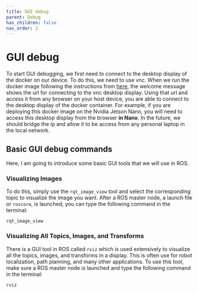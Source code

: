 ```yaml
---
title: GUI debug
parent: Debug
has_children: false
nav_order: 2
---
```


# GUI debug
To start GUI debugging, we first need to connect to the desktop display of the docker on our device. To do this, we need to use vnc. When we run the docker image following the instructions from [here](http://gados-doc.gadgethi.com.tw/03-Quick-start.html), the welcome message shows the url for connecting to the vnc desktop display. Using that url and access it from any browser on your host device, you are able to connect to the desktop display of the docker container. For example, if you are deploying this docker image on the Nvidia Jetson Nano, you will need to access this desktop display from the browser **in Nano**. In the future, we should bridge the ip and allow it to be access from any personal laptop in the local network. 

## Basic GUI debug commands
Here, I am going to introduce some basic GUI tools that we will use in ROS.

### Visualizing Images
To do this, simply use the ```rqt_image_view``` tool and select the corresponding topic to visualize the image you want. After a ROS master node, a launch file or ```roscore```, is launched, you can type the following command in the terminal:
```
rqt_image_view
```

### Visualizing All Topics, Images, and Transforms
There is a GUI tool in ROS called ```rviz``` which is used extensively to visualize all the topics, images, and transforms in a display. This is often use for robot localization, path planning, and many other applications. To use this tool, make sure a ROS master node is launched and type the following command in the terminal:
```
rviz
```